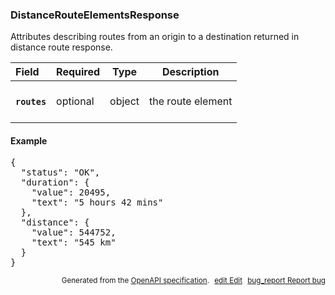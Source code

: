 <!--- This is a generated file, do not edit! -->
<!--- [START woosmap_http_schema_distancerouteelementsresponse] -->
<h3 class="schema-object" id="DistanceRouteElementsResponse">DistanceRouteElementsResponse</h3>

Attributes describing routes from an origin to a destination returned in distance route response.

| Field                                                                                                              | Required | Type   | Description                                                             |
| :----------------------------------------------------------------------------------------------------------------- | -------- | ------ | ----------------------------------------------------------------------- |
| <h4 id="DistanceRouteElementsResponse-routes" class="add-link schema-object-property-key"><code>routes</code></h4> | optional | object | <div class="nonref-property-description"><p>the route element</p></div> |

<h4 class="schema-object-example" id="DistanceRouteElementsResponse-example">Example</h4>

<pre class="notranslate lang-json prettyprint">{
  "status": "OK",
  "duration": {
    "value": 20495,
    "text": "5 hours 42 mins"
  },
  "distance": {
    "value": 544752,
    "text": "545 km"
  }
}</pre>

<p style="text-align: right; font-size: smaller;">Generated from the <a data-label="openapi-github" href="https://github.com/woosmap/openapi-specification" title="Woosmap OpenAPI Specification" class="external">OpenAPI specification</a>.
<a data-label="openapi-github-woosmap-http-schema-distancerouteelementsresponse" data-action="edit" style="margin-left: 5px;" href="https://github.com/woosmap/openapi-specification/blob/main/specification/schemas/DistanceRouteElementsResponse.yml" title="Edit on GitHub"><span class="material-icons">edit</span> Edit</a>
<a data-label="openapi-github-woosmap-http-schema-distancerouteelementsresponse" data-action="bug" style="margin-left: 5px;" href="https://github.com/woosmap/openapi-specification/issues/new?assignees=&labels=type%3A+bug%2C+triage+me&template=bug_report.md&title=[schemas] Bug - DistanceRouteElementsResponse" title="File bug for schemas on GitHub"><span class="material-icons">bug_report</span> Report bug</a>
</p>

<!--- [END woosmap_http_schema_distancerouteelementsresponse] -->
